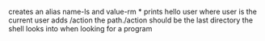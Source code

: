 creates an alias name-ls and value-rm *
prints hello user where user is the current user
adds /action the path./action should be the last directory the shell looks into when looking for a program
